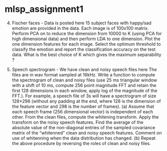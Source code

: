 # mlsp_assignment1
4. Fischer faces - Data is posted here
15 subject faces with happy/sad emotion are provided in the data. Each image is of
100x100 matrix. Perform PCA on to reduce the dimension from 10000 to K (using
PCA for high dimensional data) and then perform LDA to one dimension. Plot the one
dimension features for each image. Select the optimum threshold to classify the emotion
and report the classification accuracy on the test data. What is the best choice of K
which gives the maximum separability ?

5. Speech spectrogram - We have clean and noisy speech files here
The files are in wav format sampled at 16kHz. Write a function to compute the spectrogram
of clean and noisy files (use 25 ms triangular window with a shift of 10 ms, compute
256 point magnitude FFT and retain the first 128 dimensions in each window, apply log
of the magnitude of the FFT.). For example, a speech file of 3s will have a spectrogram of
size 128×298 (without any padding at the end, where 128 is the dimension of the feature
vector and 298 is the number of frames).
(a) Assume that each speech frame (256 dimensional vector) is independent of each other.
From the clean files, compute the whitening transform. Apply the transform on the
noisy speech features. Find the average of the absolute value of the non-diagonal
entries of the sampled covariance matrix of the “whitenned” clean and noisy speech
features. Comment on use of whitenning when the data distribution has changed.
(b) Repeat the above procedure by reversing the roles of clean and noisy files.
